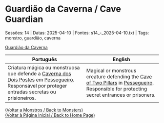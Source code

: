
# Guardião da Caverna / Cave Guardian

Sessões: 14 | Datas: 2025-04-10 | Fontes: s14_-_2025-04-10.txt | Tags: monstro, guardião, caverna

[Guardião da Caverna](guardian_da_caverna.png)

| Português | English |
|-----------|---------|
| Criatura mágica ou monstruosa que defende a [Caverna dos Dois Postes](caverna_dos_dois_postes.md) em [Pessegueiro](vila_de_pessegueiro.md). Responsável por proteger entradas secretas ou prisioneiros. | Magical or monstrous creature defending the [Cave of Two Pillars](caverna_dos_dois_postes.md) in [Pessegueiro](vila_de_pessegueiro.md). Responsible for protecting secret entrances or prisoners. |

[(Voltar a Monstros / Back to Monsters)](monstros.md)  
[(Voltar à Página Inicial / Back to Home Page)](home.md)

